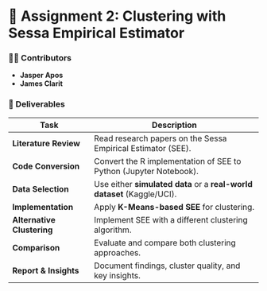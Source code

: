 # 📌 Assignment 2: Clustering with Sessa Empirical Estimator  

### 👨‍💻 Contributors  

- **Jasper Apos**  
- **James Clarit**  

### 📂 Deliverables  

| Task                     | Description  |  
|--------------------------|-------------|  
| **Literature Review**     | Read research papers on the Sessa Empirical Estimator (SEE). |  
| **Code Conversion**       | Convert the R implementation of SEE to Python (Jupyter Notebook). |  
| **Data Selection**        | Use either **simulated data** or a **real-world dataset** (Kaggle/UCI). |  
| **Implementation**        | Apply **K-Means-based SEE** for clustering. |  
| **Alternative Clustering** | Implement SEE with a different clustering algorithm. |  
| **Comparison**            | Evaluate and compare both clustering approaches. |  
| **Report & Insights**     | Document findings, cluster quality, and key insights. |  
